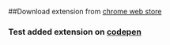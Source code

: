 ##Download extension from [chrome web store](https://chrome.google.com/webstore/detail/enable-all-disabled-butto/aonhflmdemlehgbnfmhpdmoeeolokelm?authuser=1)

### Test added extension on [codepen](https://codepen.io/bumbeishvili/debug/BzzYom)
